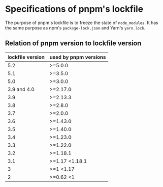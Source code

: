 # Specifications of pnpm's lockfile

The purpose of pnpm's lockfile is to freeze the state of `node_modules`. It has the same purpose as npm's `package-lock.json` and Yarn's `yarn.lock`.

## Relation of pnpm version to lockfile version

| lockfile version | used by pnpm versions |
| --   | --             |
| 5.2  | >=5.0.0       |
| 5.1  | >=3.5.0       |
| 5.0  | >=3.0.0       |
| 3.9 and 4.0  | >=2.17.0       |
| 3.9  | >=2.13.3       |
| 3.8  | >=2.8.0       |
| 3.7  | >=2.0.0       |
| 3.6  | >=1.43.0       |
| 3.5  | >=1.40.0       |
| 3.4  | >=1.23.0       |
| 3.3  | >=1.22.0       |
| 3.2  | >=1.18.1       |
| 3.1  | >=1.17 <1.18.1 |
| 3    | >=1 <1.17      |
| 2    | >=0.62 <1      |
